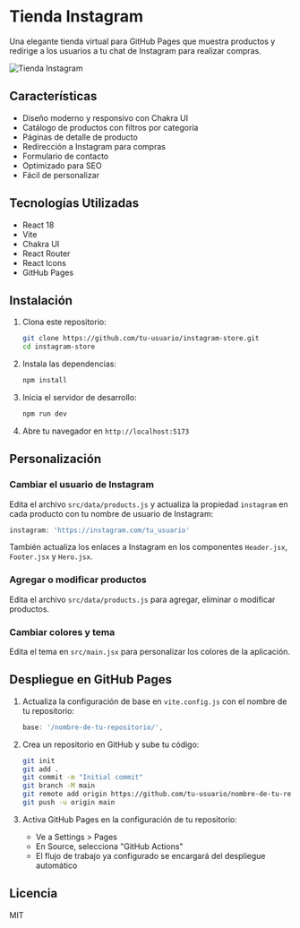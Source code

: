 # Tienda Instagram

Una elegante tienda virtual para GitHub Pages que muestra productos y redirige a los usuarios a tu chat de Instagram para realizar compras.

![Tienda Instagram](https://images.unsplash.com/photo-1589642380614-1a336c928de0?ixlib=rb-4.0.3&ixid=MnwxMjA3fDB8MHxwaG90by1wYWdlfHx8fGVufDB8fHx8&auto=format&fit=crop&w=1170&q=80)

## Características

- Diseño moderno y responsivo con Chakra UI
- Catálogo de productos con filtros por categoría
- Páginas de detalle de producto
- Redirección a Instagram para compras
- Formulario de contacto
- Optimizado para SEO
- Fácil de personalizar

## Tecnologías Utilizadas

- React 18
- Vite
- Chakra UI
- React Router
- React Icons
- GitHub Pages

## Instalación

1. Clona este repositorio:
   ```bash
   git clone https://github.com/tu-usuario/instagram-store.git
   cd instagram-store
   ```

2. Instala las dependencias:
   ```bash
   npm install
   ```

3. Inicia el servidor de desarrollo:
   ```bash
   npm run dev
   ```

4. Abre tu navegador en `http://localhost:5173`

## Personalización

### Cambiar el usuario de Instagram

Edita el archivo `src/data/products.js` y actualiza la propiedad `instagram` en cada producto con tu nombre de usuario de Instagram:

```javascript
instagram: 'https://instagram.com/tu_usuario'
```

También actualiza los enlaces a Instagram en los componentes `Header.jsx`, `Footer.jsx` y `Hero.jsx`.

### Agregar o modificar productos

Edita el archivo `src/data/products.js` para agregar, eliminar o modificar productos.

### Cambiar colores y tema

Edita el tema en `src/main.jsx` para personalizar los colores de la aplicación.

## Despliegue en GitHub Pages

1. Actualiza la configuración de base en `vite.config.js` con el nombre de tu repositorio:
   ```javascript
   base: '/nombre-de-tu-repositorio/',
   ```

2. Crea un repositorio en GitHub y sube tu código:
   ```bash
   git init
   git add .
   git commit -m "Initial commit"
   git branch -M main
   git remote add origin https://github.com/tu-usuario/nombre-de-tu-repositorio.git
   git push -u origin main
   ```

3. Activa GitHub Pages en la configuración de tu repositorio:
   - Ve a Settings > Pages
   - En Source, selecciona "GitHub Actions"
   - El flujo de trabajo ya configurado se encargará del despliegue automático

## Licencia

MIT
